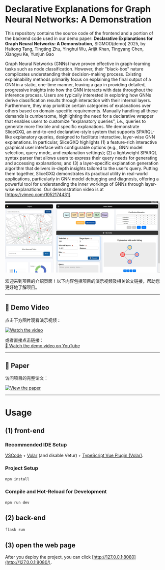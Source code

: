 # Declarative Explanations for Graph Neural Networks: A Demonstration

This repository contains the source code of the frontend and a portion of the backend code used in our demo paper: 
**Declarative Explanations for Graph Neural Networks: A Demonstration**, SIGMOD(demo) 2025, by Haitong Tang, Tingting Zhu, Yinghui Wu, Arijit Khan, Tingyang Chen, Xiangyu Ke, Yunjun Gao

Graph Neural Networks (GNNs) have proven effective in graph-learning tasks such as node classification. However, their "black-box" nature complicates understanding their decision-making process. Existing explainability methods primarily focus on explaining the final output of a GNN in a static, one-time manner, leaving a gap in providing detailed, progressive insights into how the GNN interacts with data throughout the inference process. Users are typically interested in exploring how GNNs derive classification results through interaction with their internal layers. Furthermore, they may prioritize certain categories of explanations over others based on domain-specific requirements. Manually handling all these demands is cumbersome, highlighting the need for a declarative wrapper that enables users to customize "explanatory queries", i.e., queries to generate more flexible and specific explanations.
We demonstrate SliceGXQ, an end-to-end declarative-style system that supports SPARQL-like explanatory queries, designed to facilitate interactive, layer-wise GNN explanations. In particular, SliceGXQ highlights (1) a feature-rich interactive graphical user interface with configurable options (e.g., GNN model selection, query mode, and explanation settings); (2) a lightweight SPARQL syntax parser that allows users to express their query needs for generating and accessing explanations; and (3) a layer-specific explanation generation algorithm that delivers in-depth insights tailored to the user’s query. Putting them together, SliceGXQ demonstrates its practical utility in real-world applications, particularly in GNN model debugging and diagnosis, offering a powerful tool for understanding the inner workings of GNNs through layer-wise explanations. Our demonstration video is at [https://vimeo.com/1052174431].

![screenshot](screenshot.png)


欢迎来到项目的介绍页面！以下内容包括项目的演示视频及相关论文链接，帮助您更好地了解项目。

---

## 🎥 **Demo Video**

点击下方图片观看演示视频：

[![Watch the video](https://img.youtube.com/vi/gJA2nb_ue6A/0.jpg)](https://www.youtube.com/watch?v=gJA2nb_ue6A)

或者直接点击链接：  
[🔗 Watch the demo video on YouTube](https://www.youtube.com/watch?v=gJA2nb_ue6A)

---

## 📄 **Paper**

访问项目的完整论文：

[![View the paper](https://img.shields.io/badge/-View%20Paper-blue?style=for-the-badge)](https://github.com/Hai0709/SliceGXQ/raw/main/SliceGXQ.pdf)

---




# Usage

## (1)  front-end

### Recommended IDE Setup

[VSCode](https://code.visualstudio.com/) + [Volar](https://marketplace.visualstudio.com/items?itemName=Vue.volar) (and disable Vetur) + [TypeScript Vue Plugin (Volar)](https://marketplace.visualstudio.com/items?itemName=Vue.vscode-typescript-vue-plugin).

### Project Setup

```sh
npm install
```

### Compile and Hot-Reload for Development

```sh
npm run dev
```

## (2) back-end

```sh
flask run
```

## (3) open the web page

After you deploy the project, you can click [http://127.0.0.1:8080](http://127.0.0.1:8080/).
